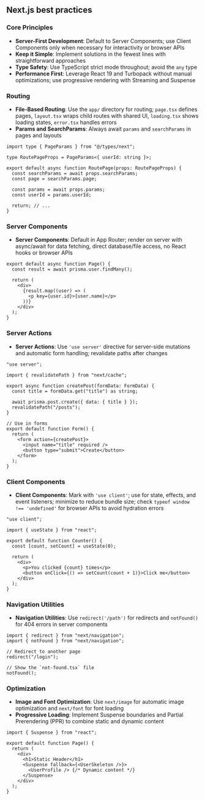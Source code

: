 ## Next.js best practices

### Core Principles

- **Server-First Development**: Default to Server Components; use Client Components only when necessary for interactivity or browser APIs
- **Keep it Simple**: Implement solutions in the fewest lines with straightforward approaches
- **Type Safety**: Use TypeScript strict mode throughout; avoid the `any` type
- **Performance First**: Leverage React 19 and Turbopack without manual optimizations; use progressive rendering with Streaming and Suspense

### Routing

- **File-Based Routing**: Use the `app/` directory for routing; `page.tsx` defines pages, `layout.tsx` wraps child routes with shared UI, `loading.tsx` shows loading states, `error.tsx` handles errors
- **Params and SearchParams**: Always await `params` and `searchParams` in pages and layouts

<example>

```tsx
import type { PageParams } from "@/types/next";

type RoutePageProps = PageParams<{ userId: string }>;

export default async function RoutePage(props: RoutePageProps) {
  const searchParams = await props.searchParams;
  const page = searchParams.page;

  const params = await props.params;
  const userId = params.userId;

  return; // ...
}
```

</example>

### Server Components

- **Server Components**: Default in App Router; render on server with async/await for data fetching, direct database/file access, no React hooks or browser APIs

<example>

```tsx
export default async function Page() {
  const result = await prisma.user.findMany();

  return (
    <div>
      {result.map((user) => (
        <p key={user.id}>{user.name}</p>
      ))}
    </div>
  );
}
```

</example>

### Server Actions

- **Server Actions**: Use `'use server'` directive for server-side mutations and automatic form handling; revalidate paths after changes

<example>

```tsx
"use server";

import { revalidatePath } from "next/cache";

export async function createPost(formData: FormData) {
  const title = formData.get("title") as string;

  await prisma.post.create({ data: { title } });
  revalidatePath("/posts");
}

// Use in forms
export default function Form() {
  return (
    <form action={createPost}>
      <input name="title" required />
      <button type="submit">Create</button>
    </form>
  );
}
```

</example>

### Client Components

- **Client Components**: Mark with `'use client'`; use for state, effects, and event listeners; minimize to reduce bundle size; check `typeof window !== 'undefined'` for browser APIs to avoid hydration errors

<example>

```tsx
"use client";

import { useState } from "react";

export default function Counter() {
  const [count, setCount] = useState(0);

  return (
    <div>
      <p>You clicked {count} times</p>
      <button onClick={() => setCount(count + 1)}>Click me</button>
    </div>
  );
}
```

</example>

### Navigation Utilities

- **Navigation Utilities**: Use `redirect('/path')` for redirects and `notFound()` for 404 errors in server components

<example>

```tsx
import { redirect } from "next/navigation";
import { notFound } from "next/navigation";

// Redirect to another page
redirect("/login");

// Show the `not-found.tsx` file
notFound();
```

</example>

### Optimization

- **Image and Font Optimization**: Use `next/image` for automatic image optimization and `next/font` for font loading
- **Progressive Loading**: Implement Suspense boundaries and Partial Prerendering (PPR) to combine static and dynamic content

<example>

```tsx
import { Suspense } from "react";

export default function Page() {
  return (
    <div>
      <h1>Static Header</h1>
      <Suspense fallback={<UserSkeleton />}>
        <UserProfile /> {/* Dynamic content */}
      </Suspense>
    </div>
  );
}
```

</example>
